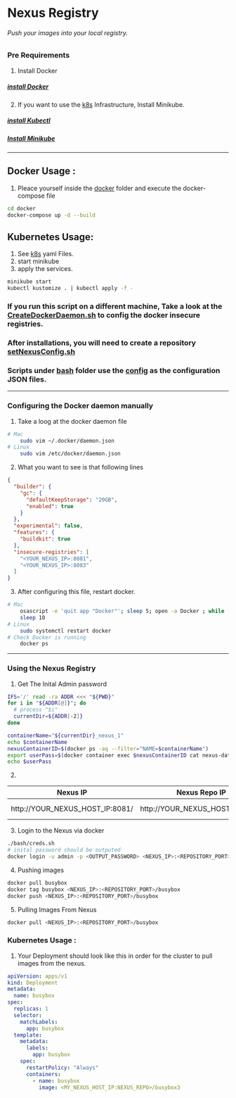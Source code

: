 # Nexus Registry

###### Push your images into your local registry.

### Pre Requirements

1. Install Docker

##### [install Docker](/requirements/installDocker.sh)

2. If you want to use the [k8s](./k8s/) Infrastructure, Install Minikube.

##### [install Kubectl](/requirements/installKubectl.sh)
##### [Install Minikube](/requirements/installMinikube.sh)

---


## Docker Usage :

1. Pleace yourself inside the [docker](/docker/) folder and execute the docker-compose file

```sh
cd docker
docker-compose up -d --build
```

## Kubernetes Usage:

1. See [k8s](/k8s/) yaml Files.
2. start minikube
3. apply the services.

```sh
minikube start
kubectl kustomize . | kubectl apply -f -
```

### If you run this script on a different machine, Take a look at the [CreateDockerDaemon.sh](./03-createDockerDeamon.sh) to config the docker insecure registries.

### After installations, you will need to create a repository [setNexusConfig.sh](./bash/setNexusConfg.sh)

### Scripts under [bash](/bash/) folder use the [config](/config/) as the configuration JSON files.

---

### Configuring the Docker daemon manually

1. Take a loog at the docker daemon file

```sh
# Mac
    sudo vim ~/.docker/daemon.json
# Linux
    sudo vim /etc/docker/daemon.json
```

2. What you want to see is that following lines

```json
{
  "builder": {
    "gc": {
      "defaultKeepStorage": "20GB",
      "enabled": true
    }
  },
  "experimental": false,
  "features": {
    "buildkit": true
  },
  "insecure-registries": [
    "<YOUR_NEXUS_IP>:8081",
    "<YOUR_NEXUS_IP>:8083"
  ]
}
```

3. After configuring this file, restart docker.

```sh
# Mac
    osascript -e 'quit app "Docker"'; sleep 5; open -a Docker ; while [ -z "$(docker info 2> /dev/null )" ]; do printf "."; sleep 1; done; echo ""
    sleep 10
# Linux
    sudo systemctl restart docker
# Check Docker is running 
    docker ps
```
---

### Using the Nexus Registry


1. Get The Inital Admin password

```sh
IFS='/' read -ra ADDR <<< "${PWD}"
for i in "${ADDR[@]}"; do
  # process "$i"
  currentDir=${ADDR[-2]}
done

containerName="${currentDir}_nexus_1"
echo $containerName
nexusContainerID=$(docker ps -aq --filter="NAME=$containerName")
export userPass=$(docker container exec $nexusContainerID cat nexus-data/admin.password; echo)
echo $userPass
```

2. 

| Nexus IP                        | Nexus Repo IP                   | docker pull command                         | username | password            |
| ------------------------------- | ------------------------------- | ------------------------------------------- | -------- | ------------------  |
| http://YOUR_NEXUS_HOST_IP:8081/ | http://YOUR_NEXUS_HOST_IP:8083/ | docker pull YOUR_NEXUS_HOST_IP:8083/[image] | admin    | INITIAL_PASSWORD    |




3. Login to the Nexus via docker

```sh
./bash/creds.sh
# inital password should be outputed
docker login -u admin -p <OUTPUT_PASSWORD> <NEXUS_IP>:<REPOSITORY_PORT>
```

4. Pushing images

```sh
docker pull busybox
docker tag busybox <NEXUS_IP>:<REPOSITORY_PORT>/busybox
docker push <NEXUS_IP>:<REPOSITORY_PORT>/busybox
```

5. Pulling Images From Nexus

```sh
docker pull <NEXUS_IP>:<REPOSITORY_PORT>/busybox
```

### Kubernetes Usage :

1. Your Deployment should look like this in order for the cluster to pull images from the nexus.

```yaml
apiVersion: apps/v1
kind: Deployment
metadata:
  name: busybox
spec:
  replicas: 1
  selector:
    matchLabels:
      app: busybox
  template:
    metadata:
      labels:
        app: busybox
    spec:
      restartPolicy: "Always"
      containers:
        - name: busybox
          image: <MY_NEXUS_HOST_IP:NEXUS_REPO>/busybox3
```